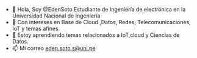 - 👋 Hola, Soy @EdenSoto Estudiante de Ingeniería de electrónica en la Universidad Nacional de Ingeniería
- 👀 Con intereses en Base de Cloud ,Datos, Redes, Telecomunicaciones, IoT y temas afines.
- 🌱 Estoy aprendiendo temas relacionados a IoT,cloud y Ciencias de Datos. 
- 📫 Mi correo eden.soto.s@uni.pe


<!---
EdenSoto/EdenSoto is a ✨ special ✨ repository because its `README.md` (this file) appears on your GitHub profile.
You can click the Preview link to take a look at your changes.
--->
